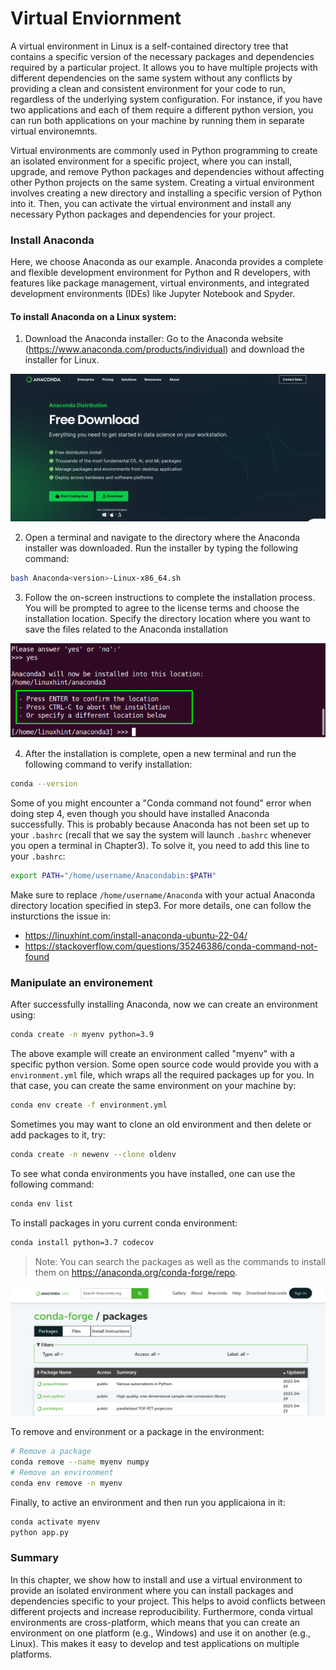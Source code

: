 # Virtual Enviornment

A virtual environment in Linux is a self-contained directory tree that contains a specific version of the necessary packages and dependencies required by a particular project. It allows you to have multiple projects with different dependencies on the same system without any conflicts by providing a clean and consistent environment for your code to run, regardless of the underlying system configuration. For instance, if you have two applications and each of them require a different python version, you can run both applications on your machine by running them in separate virtual environemnts.

Virtual environments are commonly used in Python programming to create an isolated environment for a specific project, where you can install, upgrade, and remove Python packages and dependencies without affecting other Python projects on the same system. Creating a virtual environment involves creating a new directory and installing a specific version of Python into it. Then, you can activate the virtual environment and install any necessary Python packages and dependencies for your project.

### Install Anaconda
Here, we choose Anaconda as our example. Anaconda provides a complete and flexible development environment for Python and R developers, with features like package management, virtual environments, and integrated development environments (IDEs) like Jupyter Notebook and Spyder.

#### To install Anaconda on a Linux system:

1. Download the Anaconda installer: Go to the Anaconda website (https://www.anaconda.com/products/individual) and download the installer for Linux.

![Anaconda](images/anaconda.png)

2. Open a terminal and navigate to the directory where the Anaconda installer was downloaded. Run the installer by typing the following command:
```sh
bash Anaconda<version>-Linux-x86_64.sh
```

3. Follow the on-screen instructions to complete the installation process. You will be prompted to agree to the license terms and choose the installation location. Specify the directory location where you want to save the files related to the Anaconda installation 

![Conda Dir](images/conda_dir.png)

4. After the installation is complete, open a new terminal and run the following command to verify installation:
```sh
conda --version
```

Some of you might encounter a "Conda command not found" error when doing step 4, even though you should have installed Anaconda successfully. This is probably because Anaconda has not been set up to your `.bashrc` (recall that we say the system will launch `.bashrc` whenever you open a terminal in Chapter3). To solve it, you need to add this line to your `.bashrc`:

```sh
export PATH="/home/username/Anacondabin:$PATH"
```
Make sure to replace `/home/username/Anaconda` with your actual Anaconda directory location specified in step3. For more details, one can follow the insturctions the issue in:
- https://linuxhint.com/install-anaconda-ubuntu-22-04/
- https://stackoverflow.com/questions/35246386/conda-command-not-found



### Manipulate an environement
After successfully installing Anaconda, now we can create an environment using:
```sh
conda create -n myenv python=3.9
```
The above example will create an environment called "myenv" with a specific python version. Some open source code would provide you with a `environment.yml` file, which wraps all the required packages up for you. In that case, you can create the same environment on your machine by:
```sh
conda env create -f environment.yml
```
Sometimes you may want to clone an old environment and then delete or add packages to it, try:
```sh
conda create -n newenv --clone oldenv
```
To see what conda environments you have installed, one can use the following command:
```sh
conda env list
```
To install packages in yoru current conda environment:
```sh
conda install python=3.7 codecov
```
> Note: You can search the packages as well as the commands to install them on https://anaconda.org/conda-forge/repo.

![Conda Forge](images/conda_forge.png)

To remove and environment or a package in the environment:
```sh
# Remove a package
conda remove --name myenv numpy
# Remove an environment
conda env remove -n myenv
```

Finally, to active an environment and then run you applicaiona in it:
```sh
conda activate myenv
python app.py
```

### Summary
In this chapter, we show how to install and use a virtual environment to provide an isolated environment where you can install packages and dependencies specific to your project. This helps to avoid conflicts between different projects and increase reproducibility. Furthermore, conda virtual environments are cross-platform, which means that you can create an environment on one platform (e.g., Windows) and use it on another (e.g., Linux). This makes it easy to develop and test applications on multiple platforms.



